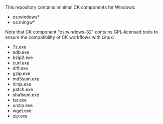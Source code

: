 This repository contains minimal CK components for Windows:
* os:windows*
* os:mingw*

Note that CK component "os:windows-32" contains GPL-licensed tools 
to ensure the compatibility of CK workflows with Linux:
* 7z.exe
* adb.exe
* bzip2.exe
* curl.exe
* diff.exe
* gzip.exe
* md5sum.exe
* ninja.exe
* patch.exe
* sha1sum.exe
* tar.exe
* unzip.exe
* wget.exe
* zip.exe
